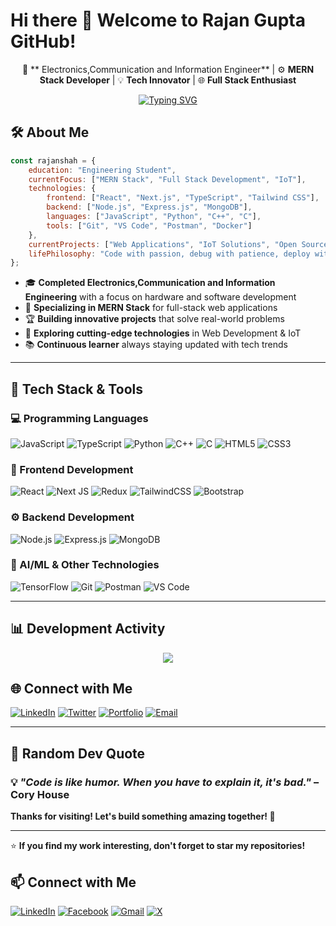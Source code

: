 # Hi there 👋 Welcome to Rajan Gupta GitHub!

<div align="center">
  
  🚀 ** Electronics,Communication and Information Engineer** | ⚙️ **MERN Stack Developer** | 💡 **Tech Innovator** | 🌐 **Full Stack Enthusiast**
  
  [![Typing SVG](https://readme-typing-svg.herokuapp.com?font=Fira+Code&size=22&pause=1000&color=F75C7E&center=true&vCenter=true&width=600&lines=Welcome+to+my+GitHub+Profile!;MERN+Stack+Developer;Always+learning+new+technologies;Building+innovative+solutions)](https://git.io/typing-svg)
  
</div>

 

## 🛠️ About Me

```javascript
const rajanshah = {
    education: "Engineering Student",
    currentFocus: ["MERN Stack", "Full Stack Development", "IoT"],
    technologies: {
        frontend: ["React", "Next.js", "TypeScript", "Tailwind CSS"],
        backend: ["Node.js", "Express.js", "MongoDB"],
        languages: ["JavaScript", "Python", "C++", "C"],
        tools: ["Git", "VS Code", "Postman", "Docker"]
    },
    currentProjects: ["Web Applications", "IoT Solutions", "Open Source Contributions"],
    lifePhilosophy: "Code with passion, debug with patience, deploy with confidence! 🚀"
};
```

- 🎓 **Completed Electronics,Communication and Information Engineering** with a focus on hardware and software development
- 🤖 **Specializing in MERN Stack** for full-stack web applications
- 🏆 **Building innovative projects** that solve real-world problems
- 🚀 **Exploring cutting-edge technologies** in Web Development & IoT
- 📚 **Continuous learner** always staying updated with tech trends
 
---

## 🚀 Tech Stack & Tools

### 💻 Programming Languages
![JavaScript](https://img.shields.io/badge/JavaScript-F7DF1E?style=for-the-badge&logo=javascript&logoColor=black)
![TypeScript](https://img.shields.io/badge/typescript-%23007ACC.svg?style=for-the-badge&logo=typescript&logoColor=white)
![Python](https://img.shields.io/badge/python-3670A0?style=for-the-badge&logo=python&logoColor=ffdd54)
![C++](https://img.shields.io/badge/c++-%2300599C.svg?style=for-the-badge&logo=c%2B%2B&logoColor=white)
![C](https://img.shields.io/badge/C-00599C?style=for-the-badge&logo=c&logoColor=white)
![HTML5](https://img.shields.io/badge/html5-%23E34F26.svg?style=for-the-badge&logo=html5&logoColor=white)
![CSS3](https://img.shields.io/badge/css3-%231572B6.svg?style=for-the-badge&logo=css3&logoColor=white)

### 🎨 Frontend Development
![React](https://img.shields.io/badge/react-%2320232a.svg?style=for-the-badge&logo=react&logoColor=%2361DAFB)
![Next JS](https://img.shields.io/badge/Next-black?style=for-the-badge&logo=next.js&logoColor=white)
![Redux](https://img.shields.io/badge/redux-%23593d88.svg?style=for-the-badge&logo=redux&logoColor=white)
![TailwindCSS](https://img.shields.io/badge/tailwindcss-%2338B2AC.svg?style=for-the-badge&logo=tailwind-css&logoColor=white)
![Bootstrap](https://img.shields.io/badge/bootstrap-%238511FA.svg?style=for-the-badge&logo=bootstrap&logoColor=white)

### ⚙️ Backend Development
![Node.js](https://img.shields.io/badge/Node.js-43853D?style=for-the-badge&logo=node.js&logoColor=white)
![Express.js](https://img.shields.io/badge/Express.js-000000?style=for-the-badge&logo=express&logoColor=white)
![MongoDB](https://img.shields.io/badge/MongoDB-4EA94B?style=for-the-badge&logo=mongodb&logoColor=white)

### 🤖 AI/ML & Other Technologies
![TensorFlow](https://img.shields.io/badge/TensorFlow-FF6F00?style=for-the-badge&logo=tensorflow&logoColor=white)
![Git](https://img.shields.io/badge/git-%23F05033.svg?style=for-the-badge&logo=git&logoColor=white)
![Postman](https://img.shields.io/badge/Postman-FF6C37?style=for-the-badge&logo=postman&logoColor=white)
![VS Code](https://img.shields.io/badge/Visual%20Studio%20Code-0078d7.svg?style=for-the-badge&logo=visual-studio-code&logoColor=white)

---

## 📊 Development Activity

<div align="center">
  <img src="https://github-readme-activity-graph.vercel.app/graph?username=rajanshah23&theme=radical&hide_border=true" />
</div>

<!--## 🔥 Featured Projects -->

<!--<div align="center"> -->

<!-- Replace these with your actual repository names -->
<!-- [![ReadMe Card](https://github-readme-stats.vercel.app/api/pin/?username=rajanshah23&repo=your-repo-name&theme=radical)](https://github.com/rajanshah23/your-repo-name) -->

<!-- **🚧 Coming Soon - Featured projects will be showcased here!**

</div>  -->


## 🌐 Connect with Me

<!-- Update these links with your actual profiles -->
[![LinkedIn](https://img.shields.io/badge/LinkedIn-%230077B5.svg?style=for-the-badge&logo=linkedin&logoColor=white)](https://linkedin.com/in/rajanshah23)
[![Twitter](https://img.shields.io/badge/Twitter-%231DA1F2.svg?style=for-the-badge&logo=Twitter&logoColor=white)](https://twitter.com/rajanshah23)
[![Portfolio](https://img.shields.io/badge/Portfolio-%23000000.svg?style=for-the-badge&logo=firefox&logoColor=#FF7139)](https://rajanshah23.github.io)
[![Email](https://img.shields.io/badge/Gmail-D14836?style=for-the-badge&logo=gmail&logoColor=white)](mailto:rajanshah23@gmail.com)

</div>

---

## 💭 Random Dev Quote

  ### 💡 *"Code is like humor. When you have to explain it, it's bad."* – Cory House
  
  **Thanks for visiting! Let's build something amazing together! 🚀**
  
---

⭐️ **If you find my work interesting, don't forget to star my repositories!**
## 📫 Connect with Me  
[![LinkedIn](https://img.shields.io/badge/LinkedIn-0077B5?style=for-the-badge&logo=linkedin&logoColor=white)](https://www.linkedin.com/in/rajan-kumar-gupta-16696532b/)
[![Facebook](https://img.shields.io/badge/Facebook-1877F2?style=for-the-badge&logo=facebook&logoColor=white)](https://www.facebook.com/profile.php?id=100025673313334)
[![Gmail](https://img.shields.io/badge/Email-D14836?style=for-the-badge&logo=gmail&logoColor=white)](mailto:shahrajan774@gmail.com)
[![X](https://img.shields.io/badge/X-black.svg?logo=X&logoColor=white)](https://x.com/Rajansh26003523)
